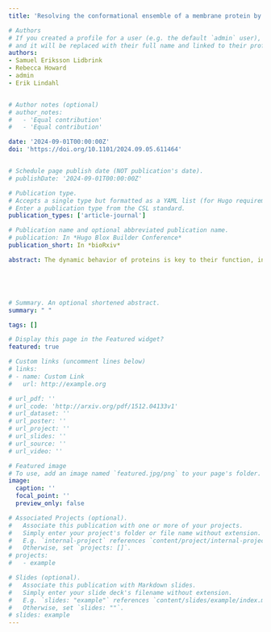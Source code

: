 ```yaml
---
title: 'Resolving the conformational ensemble of a membrane protein by integrating small-angle scattering with AlphaFold'

# Authors
# If you created a profile for a user (e.g. the default `admin` user), write the username (folder name) here
# and it will be replaced with their full name and linked to their profile.
authors:
- Samuel Eriksson Lidbrink
- Rebecca Howard
- admin
- Erik Lindahl


# Author notes (optional)
# author_notes:
#   - 'Equal contribution'
#   - 'Equal contribution'

date: '2024-09-01T00:00:00Z'
doi: 'https://doi.org/10.1101/2024.09.05.611464'


# Schedule page publish date (NOT publication's date).
# publishDate: '2024-09-01T00:00:00Z'

# Publication type.
# Accepts a single type but formatted as a YAML list (for Hugo requirements).
# Enter a publication type from the CSL standard.
publication_types: ['article-journal']

# Publication name and optional abbreviated publication name.
# publication: In *Hugo Blox Builder Conference*
publication_short: In *bioRxiv*

abstract: The dynamic behavior of proteins is key to their function, including nerve signaling, enzyme catalysis, and cellular regulation. These functions rely on precise movements and shape changes that allow proteins to interact with other molecules. Understanding protein structures and their evolution at the atomic level is thus crucial for many applications such as drug development, but remains a challenging problem. High-resolution experimental techniques can determine the structural states of many proteins, but often struggle to capture less-populated states. While computational approaches can model protein dynamics, they can be expensive and are typically limited to short time scales that may not encompass the full range of biologically relevant behavior. Recently, artificial intelligence-driven tools like AlphaFold2 (AF) have emerged to predict protein structures with high accuracy. However, they usually default to predicting a single structure, and while modified workflows allow for sampling of alternative states, it can be difficult to assess their functional relevance. Here, we introduce a method that combines AlphaFold2 with small-angle scattering data to predict multiple protein states and their frequencies under specific biological conditions. This approach offers a computationally efficient alternative for integrating experimental data with computational methods, providing a new tool for studying protein dynamics.





# Summary. An optional shortened abstract.
summary: " "

tags: []

# Display this page in the Featured widget?
featured: true

# Custom links (uncomment lines below)
# links:
# - name: Custom Link
#   url: http://example.org

# url_pdf: ''
# url_code: 'http://arxiv.org/pdf/1512.04133v1'
# url_dataset: ''
# url_poster: ''
# url_project: ''
# url_slides: ''
# url_source: ''
# url_video: ''

# Featured image
# To use, add an image named `featured.jpg/png` to your page's folder.
image:
  caption: ''
  focal_point: ''
  preview_only: false

# Associated Projects (optional).
#   Associate this publication with one or more of your projects.
#   Simply enter your project's folder or file name without extension.
#   E.g. `internal-project` references `content/project/internal-project/index.md`.
#   Otherwise, set `projects: []`.
# projects:
#   - example

# Slides (optional).
#   Associate this publication with Markdown slides.
#   Simply enter your slide deck's filename without extension.
#   E.g. `slides: "example"` references `content/slides/example/index.md`.
#   Otherwise, set `slides: ""`.
# slides: example
---
```


<!-- {{% callout note %}}
Click the _Cite_ button above to demo the feature to enable visitors to import publication metadata into their reference management software.
{{% /callout %}}

{{% callout note %}}
Create your slides in Markdown - click the _Slides_ button to check out the example.
{{% /callout %}}

Add the publication's **full text** or **supplementary notes** here. You can use rich formatting such as including [code, math, and images](https://docs.hugoblox.com/content/writing-markdown-latex/). -->
